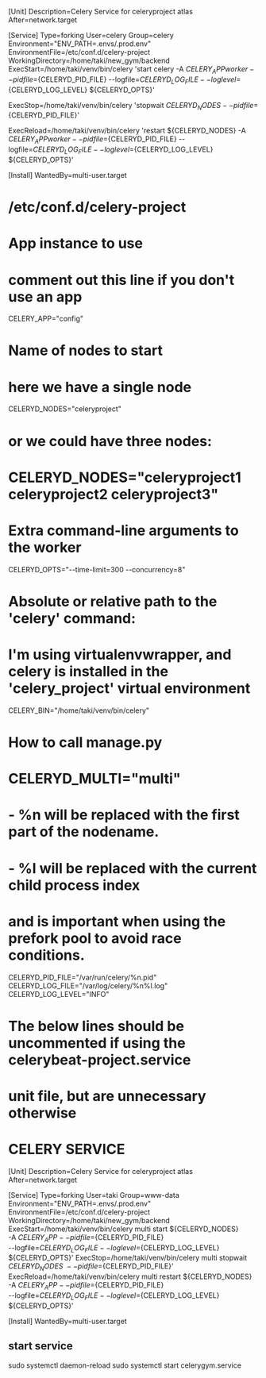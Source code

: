 [Unit]
Description=Celery Service for celeryproject atlas
After=network.target

[Service]
Type=forking
User=celery
Group=celery
Environment="ENV_PATH=.envs/.prod.env"
EnvironmentFile=/etc/conf.d/celery-project
WorkingDirectory=/home/taki/new_gym/backend
ExecStart=/home/taki/venv/bin/celery 'start celery -A ${CELERY_APP} worker --pidfile=${CELERYD_PID_FILE} --logfile=${CELERYD_LOG_FILE} --loglevel=${CELERYD_LOG_LEVEL} ${CELERYD_OPTS}'
  
  
ExecStop=/home/taki/venv/bin/celery 'stopwait ${CELERYD_NODES} --pidfile=${CELERYD_PID_FILE}'
  
ExecReload=/home/taki/venv/bin/celery 'restart ${CELERYD_NODES} -A ${CELERY_APP} worker --pidfile=${CELERYD_PID_FILE} --logfile=${CELERYD_LOG_FILE} --loglevel=${CELERYD_LOG_LEVEL} ${CELERYD_OPTS}'
  

[Install]
WantedBy=multi-user.target

# /etc/conf.d/celery-project



# App instance to use
# comment out this line if you don't use an app
CELERY_APP="config"

# Name of nodes to start
# here we have a single node
CELERYD_NODES="celeryproject"
# or we could have three nodes:
# CELERYD_NODES="celeryproject1 celeryproject2 celeryproject3"

# Extra command-line arguments to the worker
CELERYD_OPTS="--time-limit=300 --concurrency=8"

# Absolute or relative path to the 'celery' command:
# I'm using virtualenvwrapper, and celery is installed in the 'celery_project' virtual environment
CELERY_BIN="/home/taki/venv/bin/celery"

# How to call manage.py
# CELERYD_MULTI="multi"

# - %n will be replaced with the first part of the nodename.
# - %I will be replaced with the current child process index
#   and is important when using the prefork pool to avoid race conditions.
CELERYD_PID_FILE="/var/run/celery/%n.pid"
CELERYD_LOG_FILE="/var/log/celery/%n%I.log"
CELERYD_LOG_LEVEL="INFO"

# The below lines should be uncommented if using the celerybeat-project.service
# unit file, but are unnecessary otherwise


# CELERY SERVICE

[Unit]
Description=Celery Service for celeryproject atlas
After=network.target

[Service]
Type=forking
User=taki
Group=www-data
Environment="ENV_PATH=.envs/.prod.env"
EnvironmentFile=/etc/conf.d/celery-project
WorkingDirectory=/home/taki/new_gym/backend
ExecStart=/home/taki/venv/bin/celery multi start ${CELERYD_NODES} \
  -A ${CELERY_APP} --pidfile=${CELERYD_PID_FILE} \
  --logfile=${CELERYD_LOG_FILE} --loglevel=${CELERYD_LOG_LEVEL} ${CELERYD_OPTS}'
ExecStop=/home/taki/venv/bin/celery multi stopwait ${CELERYD_NODES} \
  --pidfile=${CELERYD_PID_FILE}'
ExecReload=/home/taki/venv/bin/celery multi restart ${CELERYD_NODES} \
  -A ${CELERY_APP} --pidfile=${CELERYD_PID_FILE} \
  --logfile=${CELERYD_LOG_FILE} --loglevel=${CELERYD_LOG_LEVEL} ${CELERYD_OPTS}'

[Install]
WantedBy=multi-user.target



## start service 
sudo systemctl daemon-reload
sudo systemctl start celerygym.service
